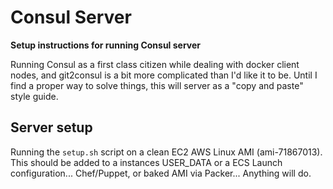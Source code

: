 # Consul Server
**Setup instructions for running Consul server**

Running Consul as a first class citizen while dealing with docker client nodes, and git2consul is a bit more
complicated than I'd like it to be. Until I find a proper way to solve things, this will server
as a "copy and paste" style guide. 

## Server setup
Running the `setup.sh` script on a clean EC2 AWS Linux AMI (ami-71867013). This should be added to a instances
USER_DATA or a ECS Launch configuration... Chef/Puppet, or baked AMI via Packer... Anything will do.

